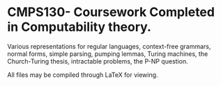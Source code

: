 # CMPS130- Coursework Completed in Computability theory.
Various representations for regular languages, context-free grammars, normal forms, simple parsing, pumping lemmas, Turing machines, the Church-Turing thesis, intractable problems, the P-NP question. 

All files may be compiled through LaTeX for viewing.
